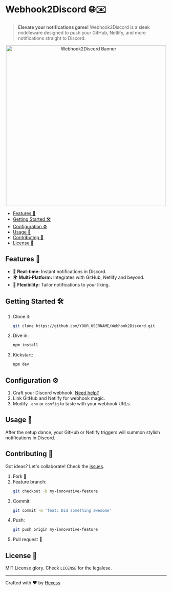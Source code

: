 # Webhook2Discord 🌐✉️

> **Elevate your notifications game!** Webhook2Discord is a sleek middleware designed to push your GitHub, Netlify, and more notifications straight to Discord.

<p align="center">
  <img src="https://www.mustips.com/wp-content/uploads/2020/03/discord-bot-696x364.png" alt="Webhook2Discord Banner" width="500">
</p>

- [Features 🌟](#features-)
- [Getting Started 🛠](#getting-started-)
- [Configuration ⚙️](#configuration-)
- [Usage 📖](#usage-)
- [Contributing 🤝](#contributing-)
- [License 📝](#license-)

## Features 🌟

- 🚀 **Real-time:** Instant notifications in Discord.
- 🌍 **Multi-Platform:** Integrates with GitHub, Netlify and beyond.
- 🔧 **Flexibility:** Tailor notifications to your liking.

## Getting Started 🛠

1. Clone it:
   ```bash
   git clone https://github.com/YOUR_USERNAME/Webhook2Discord.git
   ```
2. Dive in:
   ```bash
   npm install
   ```
3. Kickstart:
   ```bash
   npm dev
   ```

## Configuration ⚙️

1. Craft your Discord webhook. [Need help?](https://www.minitool.com/news/make-discord-webhooks-for-github.html)
2. Link GitHub and Netlify for webhook magic.
3. Modify `.env` or `config` to taste with your webhook URLs.

## Usage 📖

After the setup dance, your GitHub or Netlify triggers will summon stylish notifications in Discord.

## Contributing 🤝

Got ideas? Let's collaborate! Check the [issues](https://github.com/YOUR_USERNAME/Webhook2Discord/issues).

1. Fork 🍴
2. Feature branch:
   ```bash
   git checkout -b my-innovative-feature
   ```
3. Commit:
   ```bash
   git commit -m 'feat: Did something awesome'
   ```
4. Push:
   ```bash
   git push origin my-innovative-feature
   ```
5. Pull request 💌

## License 📝

MIT License glory. Check `LICENSE` for the legalese.

---

Crafted with ❤️ by [Hexcss](https://github.com/Hexcss)
